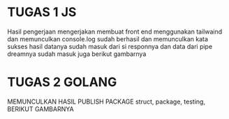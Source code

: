 # TUGAS 1 JS

Hasil pengerjaan mengerjakan membuat front end menggunakan tailwaind dan memunculkan console.log sudah berhasil dan memunculkan kata sukses
hasil datanya sudah masuk dari si responnya dan data dari pipe dreamnya sudah masuk juga
berikut gambarnya



# TUGAS 2 GOLANG

MEMUNCULKAN HASIL PUBLISH PACKAGE struct, package, testing,
BERIKUT GAMBARNYA  